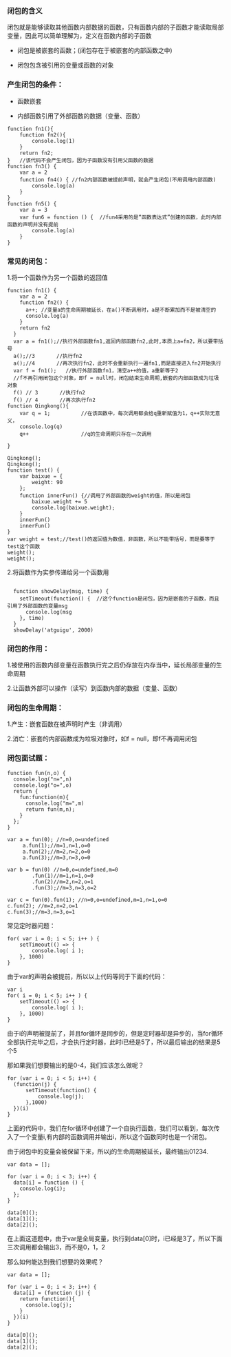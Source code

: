
### 闭包的含义

闭包就是能够读取其他函数内部数据的函数，只有函数内部的子函数才能读取局部变量，因此可以简单理解为，定义在函数内部的子函数

 *  闭包是被嵌套的函数；(闭包存在于被嵌套的内部函数之中)

 *  闭包包含被引用的变量或函数的对象

### 产生闭包的条件：

 *  函数嵌套

 *  内部函数引用了外部函数的数据（变量、函数）


```
function fn1(){
    function fn2(){
        console.log(1)
    }
    return fn2;
}   //该代码不会产生闭包，因为子函数没有引用父函数的数据
function fn3() {
    var a = 2
    function fn4() { //fn2内部函数被提前声明，就会产生闭包(不用调用内部函数)
        console.log(a)
    }
}
function fn5() {
    var a = 3
    var fun6 = function () {  //fun4采用的是“函数表达式”创建的函数，此时内部函数的声明并没有提前
        console.log(a)
    }
}

```

### 常见的闭包：

1.将一个函数作为另一个函数的返回值


```
function fn1() {
    var a = 2
    function fn2() {
      a++; //变量a的生命周期被延长，在a()不断调用时，a是不断累加而不是被清空的
      console.log(a)
    }
    return fn2
  }
  var a = fn1();//执行外部函数fn1,返回内部函数fn2,此时,本质上a=fn2，所以要带括号
  a();//3       //执行fn2
  a();//4       //再次执行fn2，此时不会重新执行一遍fn1,而是直接进入fn2开始执行
  var f = fn1();   //执行外部函数fn1，清空a++的值，a重新等于2
  //f不再引用闭包这个对象，即f = null时，闭包结束生命周期,嵌套的内部函数成为垃圾对象
  f() // 3       //执行fn2
  f() // 4       //再次执行fn2
function Qingkong(){
    var q = 1;          //在该函数中，每次调用都会给q重新赋值为1，q++实际无意义，
    console.log(q)
    q++                 //q的生命周期只存在一次调用

}

Qingkong();
Qingkong();
function test() {
    var baixue = {
        weight: 90
    };
    function innerFun() {//调用了外部函数的weight的值，所以是闭包
        baixue.weight += 5
        console.log(baixue.weight);
    }
    innerFun()  
    innerFun()
}
var weight = test;//test()的返回值为数值，非函数，所以不能带括号，而是要等于test这个函数
weight();
weight();
```



  2.将函数作为实参传递给另一个函数用

```

  function showDelay(msg, time) {
    setTimeout(function() {  //这个function是闭包，因为是嵌套的子函数，而且引用了外部函数的变量msg
      console.log(msg
    }, time)
  }
  showDelay('atguigu', 2000)

```



### 闭包的作用：

  1.被使用的函数内部变量在函数执行完之后仍存放在内存当中，延长局部变量的生命周期

  2.让函数外部可以操作（读写）到函数内部的数据（变量、函数）



### 闭包的生命周期：

  1.产生：嵌套函数在被声明时产生（非调用）

  2.消亡：嵌套的内部函数成为垃圾对象时，如f = null，即f不再调用闭包


### 闭包面试题：

```
function fun(n,o) { 
  console.log("n=",n)
  console.log("o=",o)
  return {
    fun:function(m){
      console.log("m=",m)
      return fun(m,n);
    }
  };
}

var a = fun(0); //n=0,o=undefined
     a.fun(1);//m=1,n=1,o=0
     a.fun(2);//m=2,n=2,o=0
     a.fun(3);//m=3,n=3,o=0

var b = fun(0) //n=0,o=undefined,m=0
        .fun(1)//m=1,n=1,o=0
        .fun(2)//m=2,n=2,o=1
        .fun(3);//m=3,n=3,o=2

var c = fun(0).fun(1); //n=0,o=undefined,m=1,n=1,o=0
c.fun(2); //m=2,n=2,o=1
c.fun(3);//m=3,n=3,o=1
```

常见定时器问题：

```
for( var i = 0; i < 5; i++ ) {
    setTimeout(() => {
        console.log( i );
    }, 1000)
}
```

由于var的声明会被提前，所以以上代码等同于下面的代码：

```
var i 
for( i = 0; i < 5; i++ ) {
    setTimeout(() => {
        console.log( i );
    }, 1000)
}
```

由于i的声明被提前了，并且for循环是同步的，但是定时器却是异步的，当for循环全部执行完毕之后，才会执行定时器，此时i已经是5了，所以最后输出的结果是5个5

那如果我们想要输出的是0-4，我们应该怎么做呢？

```
for (var i = 0; i < 5; i++) {
  (function(j) {
      setTimeout(function() {
          console.log(j);
      },1000)
  })(i)
}
```
上面的代码中，我们在for循环中创建了一个自执行函数，我们可以看到，每次传入了一个变量i,有内部的函数调用并输出i，所以这个函数同时也是一个闭包。

由于闭包中的变量会被保留下来，所以j的生命周期被延长，最终输出01234.


```
var data = [];

for (var i = 0; i < 3; i++) {
  data[i] = function () {
    console.log(i);
  };
}

data[0]();
data[1]();
data[2]();
```

在上面这道题中，由于var是全局变量，执行到data[0]时，i已经是3了，所以下面三次调用都会输出3，而不是0，1，2

那么如何能达到我们想要的效果呢？

```
var data = [];

for (var i = 0; i < 3; i++) {
  data[i] = (function (j) {
    return function(){
      console.log(j);
    }
  })(i)
}

data[0]();
data[1]();
data[2]();
```